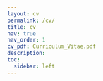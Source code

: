 ```yaml
---
layout: cv
permalink: /cv/
title: cv
nav: true
nav_order: 1
cv_pdf: Curriculum_Vitae.pdf
description: 
toc:
  sidebar: left
---
```

